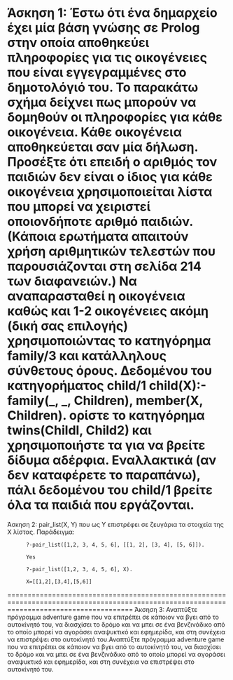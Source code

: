 Άσκηση 1: Έστω ότι ένα δημαρχείο έχει μία βάση γνώσης σε Prolog στην οποία αποθηκεύει πληροφορίες για τις οικογένειες που είναι εγγεγραμμένες στο δημοτολόγιό του. Το παρακάτω σχήμα δείχνει πως μπορούν να δομηθούν οι πληροφορίες για κάθε οικογένεια. Κάθε οικογένεια αποθηκεύεται σαν μία δήλωση. Προσέξτε ότι επειδή ο αριθμός τον παιδιών δεν είναι ο ίδιος για κάθε οικογένεια χρησιμοποιείται λίστα που μπορεί να χειριστεί οποιονδήποτε αριθμό παιδιών.  (Κάποια ερωτήματα απαιτούν χρήση αριθμητικών τελεστών που παρουσιάζονται στη σελίδα 214 των διαφανειών.)
Να αναπαρασταθεί η οικογένεια καθώς και 1-2 οικογένειες ακόμη (δική σας επιλογής) χρησιμοποιώντας το κατηγόρημα family/3 και κατάλληλους σύνθετους όρους. 
Δεδομένου του κατηγορήματος child/1 child(X):- family(_, _, Children), member(X, Children). ορίστε το κατηγόρημα twins(Childl, Child2) και χρησιμοποιήστε τα για να βρείτε δίδυμα αδέρφια. Εναλλακτικά (αν δεν καταφέρετε το παραπάνω), πάλι δεδομένου του child/1 βρείτε όλα τα παιδιά που εργάζονται.
===========================================================================================================================================
Άσκηση 2: pair_list(X, Y) που ως Υ επιστρέφει σε ζευγάρια τα στοιχεία της Χ λίστας. Παράδειγμα:

          ?-pair_list([1,2, 3, 4, 5, 6], [[1, 2], [3, 4], [5, 6]]).

          Yes

          ?-pair_list([1,2, 3, 4, 5, 6], X).

          X=[[1,2],[3,4],[5,6]]
===========================================================================================================================================
Άκσηση 3: Αναπτύξτε πρόγραμμα adventure game που να επιτρέπει σε κάποιον να βγει  από το αυτοκίνητό του, να διασχίσει το δρόμο και να μπει σε ένα βενζινάδικο από το οποίο μπορεί να αγοράσει αναψυκτικό και εφημερίδα, και στη συνέχεια να επιστρέψει στο αυτοκίνητό του.Αναπτύξτε πρόγραμμα adventure game που να επιτρέπει σε κάποιον να βγει  από το αυτοκίνητό του, να διασχίσει το δρόμο και να μπει σε ένα βενζινάδικο από το οποίο μπορεί να αγοράσει αναψυκτικό και εφημερίδα, και στη συνέχεια να επιστρέψει στο αυτοκίνητό του.
